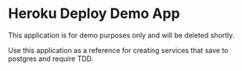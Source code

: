 # Heroku Deploy Demo App

This application is for demo purposes only and will be deleted shortly.

Use this application as a reference for creating services that save to postgres
and require TDD.